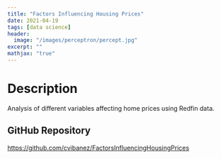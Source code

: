 ```yaml
---
title: "Factors Influencing Housing Prices"
date: 2021-04-19
tags: [data science]
header:
  image: "/images/perceptron/percept.jpg"
excerpt: ""
mathjax: "true"
---
```


# Description
Analysis of different variables affecting home prices using Redfin data.

## GitHub Repository
https://github.com/cvibanez/FactorsInfluencingHousingPrices
